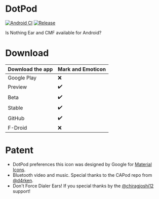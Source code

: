# DotPod
[![Android CI](https://github.com/NurMi-io/DotPod/actions/workflows/android.yml/badge.svg)](https://github.com/NurMi-io/DotPod/actions/workflows/android.yml) [![Release](https://img.shields.io/github/v/release/NurMi-io/DotPod?include_prereleases)](https://github.com/NurMi-io/DotPod/releases/latest)

Is Nothing Ear and CMF available for Android?
# Download
| Download the app | Mark and Emoticon          |
| ------- | ------------------ |
| Google Play   | :x: |
| Preview    | :heavy_check_mark: |
| Beta   | :heavy_check_mark:                |
| Stable   | :heavy_check_mark:                |
| GitHub   | :heavy_check_mark:                |
| F-Droid   | :x: |
# Patent
* DotPod preferences this icon was designed by Google for [Material Icons](https://pictogrammers.com/library/mdi/).
* Bluetooth video and music. Special thanks to the CAPod repo from [@d4rken](https://github.com/d4rken).
* Don't Force Dialer Ears! If you special thanks by the [@chiragjoshi12](https://github.com/chiragjoshi12) support!
